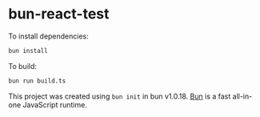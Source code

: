 # bun-react-test

To install dependencies:

```bash
bun install
```

To build:

```bash
bun run build.ts
```

This project was created using `bun init` in bun v1.0.18. [Bun](https://bun.sh) is a fast all-in-one JavaScript runtime.
